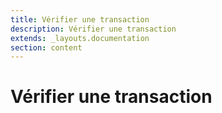 ```yaml
---
title: Vérifier une transaction
description: Vérifier une transaction
extends: _layouts.documentation
section: content
---
```


# Vérifier une transaction 